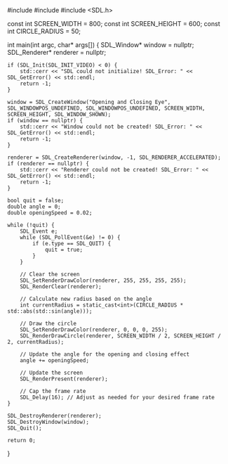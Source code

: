 #include <iostream>
#include <cmath>
#include <SDL.h>

const int SCREEN_WIDTH = 800;
const int SCREEN_HEIGHT = 600;
const int CIRCLE_RADIUS = 50;

int main(int argc, char* args[]) {
    SDL_Window* window = nullptr;
    SDL_Renderer* renderer = nullptr;

    if (SDL_Init(SDL_INIT_VIDEO) < 0) {
        std::cerr << "SDL could not initialize! SDL_Error: " << SDL_GetError() << std::endl;
        return -1;
    }

    window = SDL_CreateWindow("Opening and Closing Eye", SDL_WINDOWPOS_UNDEFINED, SDL_WINDOWPOS_UNDEFINED, SCREEN_WIDTH, SCREEN_HEIGHT, SDL_WINDOW_SHOWN);
    if (window == nullptr) {
        std::cerr << "Window could not be created! SDL_Error: " << SDL_GetError() << std::endl;
        return -1;
    }

    renderer = SDL_CreateRenderer(window, -1, SDL_RENDERER_ACCELERATED);
    if (renderer == nullptr) {
        std::cerr << "Renderer could not be created! SDL_Error: " << SDL_GetError() << std::endl;
        return -1;
    }

    bool quit = false;
    double angle = 0;
    double openingSpeed = 0.02;

    while (!quit) {
        SDL_Event e;
        while (SDL_PollEvent(&e) != 0) {
            if (e.type == SDL_QUIT) {
                quit = true;
            }
        }

        // Clear the screen
        SDL_SetRenderDrawColor(renderer, 255, 255, 255, 255);
        SDL_RenderClear(renderer);

        // Calculate new radius based on the angle
        int currentRadius = static_cast<int>(CIRCLE_RADIUS * std::abs(std::sin(angle)));

        // Draw the circle
        SDL_SetRenderDrawColor(renderer, 0, 0, 0, 255);
        SDL_RenderDrawCircle(renderer, SCREEN_WIDTH / 2, SCREEN_HEIGHT / 2, currentRadius);

        // Update the angle for the opening and closing effect
        angle += openingSpeed;

        // Update the screen
        SDL_RenderPresent(renderer);

        // Cap the frame rate
        SDL_Delay(16); // Adjust as needed for your desired frame rate
    }

    SDL_DestroyRenderer(renderer);
    SDL_DestroyWindow(window);
    SDL_Quit();

    return 0;
}
